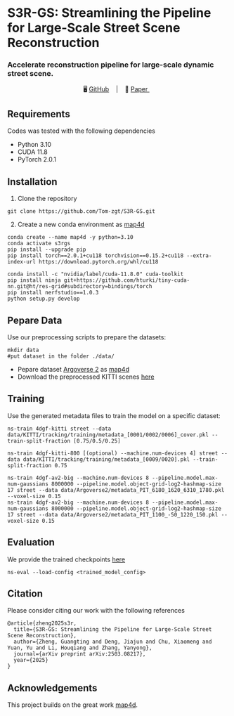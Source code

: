 


# **S3R-GS: Streamlining the Pipeline for Large-Scale Street Scene Reconstruction**

### Accelerate reconstruction pipeline for large-scale dynamic street scene.

<p align="center">
    🖥️ <a href="https://github.com/Tom-zgt/S3R-GS">GitHub</a> &nbsp&nbsp | &nbsp&nbsp 📑 <a href="https://arxiv.org/pdf/2503.08217">Paper </a> &nbsp&nbsp 
<br>

## Requirements

Codes was tested with the following dependencies

- Python 3.10
- CUDA 11.8
- PyTorch 2.0.1

## Installation

1. Clone the repository

```
git clone https://github.com/Tom-zgt/S3R-GS.git
```

2. Create a new conda environment as [map4d](https://github.com/tobiasfshr/map4d.git)

```
conda create --name map4d -y python=3.10
conda activate s3rgs
pip install --upgrade pip
pip install torch==2.0.1+cu118 torchvision==0.15.2+cu118 --extra-index-url https://download.pytorch.org/whl/cu118

conda install -c "nvidia/label/cuda-11.8.0" cuda-toolkit
pip install ninja git+https://github.com/hturki/tiny-cuda-nn.git@ht/res-grid#subdirectory=bindings/torch
pip install nerfstudio==1.0.3
python setup.py develop
```

## Pepare Data

Use our preprocessing scripts to prepare the datasets:

```
mkdir data
#put dataset in the folder ./data/
```

- Pepare dataset [Argoverse 2](https://github.com/tobiasfshr/map4d/blob/main/docs/datasets/Argoverse2.md) as [map4d](https://github.com/tobiasfshr/map4d.git)
- Download the preprocessed KITTI scenes [here](https://drive.google.com/file/d/15lJSoaNPbvhrkHGTpOTGRjHZewtd6f1B/view?usp=sharing)

## Training

Use the generated metadata files to train the model on a specific dataset:

```
ns-train 4dgf-kitti street --data data/KITTI/tracking/training/metadata_[0001/0002/0006]_cover.pkl --train-split-fraction [0.75/0.5/0.25]

ns-train 4dgf-kitti-800 [(optional) --machine.num-devices 4] street --data data/KITTI/tracking/training/metadata_[0009/0020].pkl --train-split-fraction 0.75

ns-train 4dgf-av2-big --machine.num-devices 8 --pipeline.model.max-num-gaussians 8000000 --pipeline.model.object-grid-log2-hashmap-size 17 street --data data/Argoverse2/metadata_PIT_6180_1620_6310_1780.pkl --voxel-size 0.15
ns-train 4dgf-av2-big --machine.num-devices 8 --pipeline.model.max-num-gaussians 8000000 --pipeline.model.object-grid-log2-hashmap-size 17 street --data data/Argoverse2/metadata_PIT_1100_-50_1220_150.pkl --voxel-size 0.15
```

## Evaluation

We provide the trained checkpoints  [here](https://drive.google.com/file/d/1Qkj04HddA5P5e4JeJgsXr3rOvMQkCvGV/view?usp=sharing)

```
ns-eval --load-config <trained_model_config>
```

## Citation

Please consider citing our work with the following references

```
@article{zheng2025s3r,
  title={S3R-GS: Streamlining the Pipeline for Large-Scale Street Scene Reconstruction},
  author={Zheng, Guangting and Deng, Jiajun and Chu, Xiaomeng and Yuan, Yu and Li, Houqiang and Zhang, Yanyong},
  journal={arXiv preprint arXiv:2503.08217},
  year={2025}
}
```

## Acknowledgements

This project builds on the great work [map4d](https://github.com/tobiasfshr/map4d.git). 
